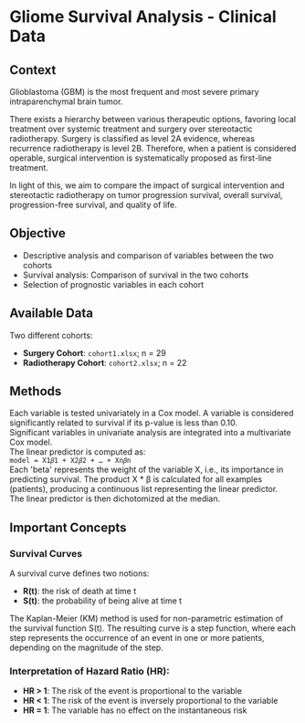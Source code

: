 # **Gliome Survival Analysis - Clinical Data**  

## **Context**  
Glioblastoma (GBM) is the most frequent and most severe primary intraparenchymal brain tumor.  

There exists a hierarchy between various therapeutic options, favoring local treatment over systemic treatment and surgery over stereotactic radiotherapy. Surgery is classified as level 2A evidence, whereas recurrence radiotherapy is level 2B. Therefore, when a patient is considered operable, surgical intervention is systematically proposed as first-line treatment.

In light of this, we aim to compare the impact of surgical intervention and stereotactic radiotherapy on tumor progression survival, overall survival, progression-free survival, and quality of life.

## **Objective**  
- Descriptive analysis and comparison of variables between the two cohorts  
- Survival analysis: Comparison of survival in the two cohorts  
- Selection of prognostic variables in each cohort  

## **Available Data**  
Two different cohorts:  
- **Surgery Cohort**: `cohort1.xlsx`; n = 29  
- **Radiotherapy Cohort**: `cohort2.xlsx`; n = 22  

## **Methods**  
Each variable is tested univariately in a Cox model. A variable is considered significantly related to survival if its p-value is less than 0.10.  
Significant variables in univariate analysis are integrated into a multivariate Cox model.  
The linear predictor is computed as:  
`model = X1𝛽1 + X2𝛽2 + … + Xn𝛽n`  
Each 'beta' represents the weight of the variable X, i.e., its importance in predicting survival. The product X * β is calculated for all examples (patients), producing a continuous list representing the linear predictor.  
The linear predictor is then dichotomized at the median.

## **Important Concepts**  

### **Survival Curves**  
A survival curve defines two notions:  
- **R(t)**: the risk of death at time t  
- **S(t)**: the probability of being alive at time t  

The Kaplan-Meier (KM) method is used for non-parametric estimation of the survival function S(t). The resulting curve is a step function, where each step represents the occurrence of an event in one or more patients, depending on the magnitude of the step.

### **Interpretation of Hazard Ratio (HR):**  
- **HR > 1**: The risk of the event is proportional to the variable  
- **HR < 1**: The risk of the event is inversely proportional to the variable  
- **HR = 1**: The variable has no effect on the instantaneous risk  
